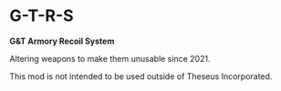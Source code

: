 # G-T-R-S

**G&T Armory Recoil System**

Altering weapons to make them unusable since 2021.

This mod is not intended to be used outside of Theseus Incorporated.
